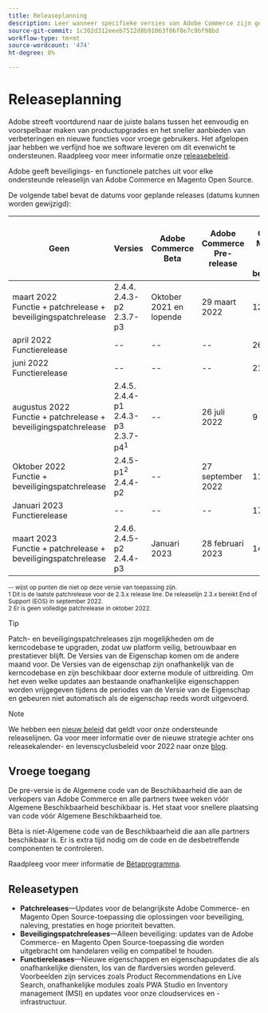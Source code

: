 ```yaml
---
title: Releaseplanning
description: Leer wanneer specifieke versies van Adobe Commerce zijn gepland voor bèta, pre-release en algemene beschikbaarheid.
source-git-commit: 1c302d312eeeb7512d8b91063f06f8e7c9bf98bd
workflow-type: tm+mt
source-wordcount: '474'
ht-degree: 0%

---
```



# Releaseplanning

Adobe streeft voortdurend naar de juiste balans tussen het eenvoudig en voorspelbaar maken van productupgrades en het sneller aanbieden van verbeteringen en nieuwe functies voor vroege gebruikers. Het afgelopen jaar hebben we verfijnd hoe we software leveren om dit evenwicht te ondersteunen. Raadpleeg voor meer informatie onze [releasebeleid](policy.md).

Adobe geeft beveiligings- en functionele patches uit voor elke ondersteunde releaselijn van Adobe Commerce en Magento Open Source.

De volgende tabel bevat de datums voor geplande releases (datums kunnen worden gewijzigd):

| Geen | Versies | Adobe Commerce Beta | Adobe Commerce Pre-release | Adobe Commerce en Magento Open Source<br>Algemene beschikbaarheid |
|-----------------------------------------------------------------|-------------------------------------------------------|---------------------------|----------------------------------|---------------------------------------------------------------------|
| maart 2022<br>Functie + patchrelease + beveiligingspatchrelease | 2.4.4.<br>2.4.3-p2<br>2.3.7-p3 | Oktober 2021 en lopende | 29 maart 2022 | 12 april 2022 |
| april 2022<br>Functierelease | \-\- | \-\- | \-\- | 26 april 2022 |
| juni 2022<br>Functierelease | \-\- | \-\- | \-\- | 21 juni 2022 |
| augustus 2022<br>Functie + patchrelease + beveiligingspatchrelease | 2.4.5.<br>2.4.4-p1<br>2.4.3-p3<br>2.3.7-p4<sup>1</sup> | \-\- | 26 juli 2022 | 9 augustus 2022 |
| Oktober 2022<br>Functie + beveiligingspatchrelease | 2.4.5-p1<sup>2</sup><br>2.4.4-p2 | \-\- | 27 september 2022 | 11 oktober 2022 |
| Januari 2023<br>Functierelease | \-\- | \-\- | \-\- | 17 januari 2023 |
| maart 2023<br>Functie + patchrelease + beveiligingspatchrelease | 2.4.6.<br>2.4.5-p2<br>2.4.4-p3 | Januari 2023 | 28 februari 2023 | 14 maart 2023 |

<sup>\-\- wijst op punten die niet op deze versie van toepassing zijn.</sup><br>
<sup>1 Dit is de laatste patchrelease voor de 2.3.x release line. De releaselijn 2.3.x bereikt End of Support (EOS) in september 2022.</sup><br>
<sup>2 Er is geen volledige patchrelease in oktober 2022.</sup><br>

>[!TIP]
>
>Patch- en beveiligingspatchreleases zijn mogelijkheden om de kerncodebase te upgraden, zodat uw platform veilig, betrouwbaar en prestatiever blijft. De Versies van de Eigenschap komen om de andere maand voor. De Versies van de eigenschap zijn onafhankelijk van de kerncodebase en zijn beschikbaar door externe module of uitbreiding. Om het even welke updates aan bestaande onafhankelijke eigenschappen worden vrijgegeven tijdens de periodes van de Versie van de Eigenschap en gebeuren niet automatisch als de eigenschap reeds wordt uitgevoerd.

>[!NOTE]
>
>We hebben een [nieuw beleid](https://www.adobe.com/content/dam/cc/en/legal/terms/enterprise/pdfs/Adobe-Commerce-Software-Lifecycle-Policy.pdf) dat geldt voor onze ondersteunde releaselijnen. Ga voor meer informatie over de nieuwe strategie achter ons releasekalender- en levenscyclusbeleid voor 2022 naar onze [blog](https://business.adobe.com/blog/how-to/accelerating-innovation-through-simplified-release-strategy).

## Vroege toegang

De pre-versie is de Algemene code van de Beschikbaarheid die aan de verkopers van Adobe Commerce en alle partners twee weken vóór Algemene Beschikbaarheid beschikbaar is. Het staat voor snellere plaatsing van code vóór Algemene Beschikbaarheid toe.

Bèta is niet-Algemene code van de Beschikbaarheid die aan alle partners beschikbaar is. Er is extra tijd nodig om de code en de desbetreffende componenten te controleren.

Raadpleeg voor meer informatie de [Bètaprogramma](beta-program.md).

## Releasetypen

- **Patchreleases**—Updates voor de belangrijkste Adobe Commerce- en Magento Open Source-toepassing die oplossingen voor beveiliging, naleving, prestaties en hoge prioriteit bevatten.
- **Beveiligingspatchreleases**—Alleen beveiliging: updates van de Adobe Commerce- en Magento Open Source-toepassing die worden uitgebracht om handelaren veilig en compatibel te houden.
- **Functiereleases**—Nieuwe eigenschappen en eigenschapupdates die als onafhankelijke diensten, los van de flardversies worden geleverd. Voorbeelden zijn services zoals Product Recommendations en Live Search, onafhankelijke modules zoals PWA Studio en Inventory management (MSI) en updates voor onze cloudservices en -infrastructuur.
